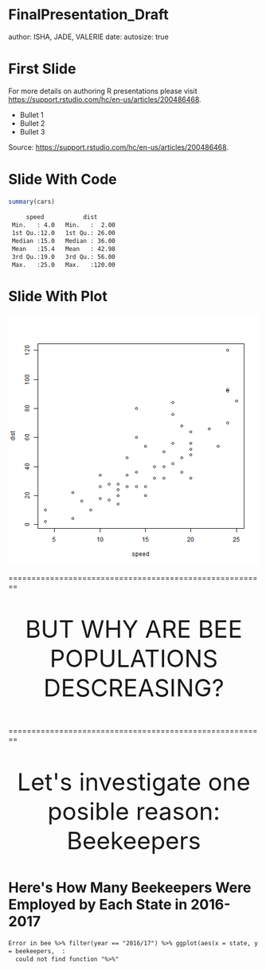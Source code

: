 FinalPresentation_Draft
========================================================
author: ISHA, JADE, VALERIE
date: 
autosize: true

First Slide
========================================================

For more details on authoring R presentations please visit <https://support.rstudio.com/hc/en-us/articles/200486468>.

- Bullet 1
- Bullet 2
- Bullet 3

Source: <https://support.rstudio.com/hc/en-us/articles/200486468>.

Slide With Code
========================================================


```r
summary(cars)
```

```
     speed           dist       
 Min.   : 4.0   Min.   :  2.00  
 1st Qu.:12.0   1st Qu.: 26.00  
 Median :15.0   Median : 36.00  
 Mean   :15.4   Mean   : 42.98  
 3rd Qu.:19.0   3rd Qu.: 56.00  
 Max.   :25.0   Max.   :120.00  
```

Slide With Plot
========================================================

![plot of chunk unnamed-chunk-2](Test_pres-figure/unnamed-chunk-2-1.png)

========================================================

<font size=80> 
<center>

BUT WHY ARE BEE POPULATIONS DESCREASING?
</center>
</font> 



========================================================

<center>
<font size=80> 

Let's investigate one posible reason:
       Beekeepers

</font> 
</center>

Here's How Many Beekeepers Were Employed by Each State in 2016-2017
========================================================













```
Error in bee %>% filter(year == "2016/17") %>% ggplot(aes(x = state, y = beekeepers,  : 
  could not find function "%>%"
```
